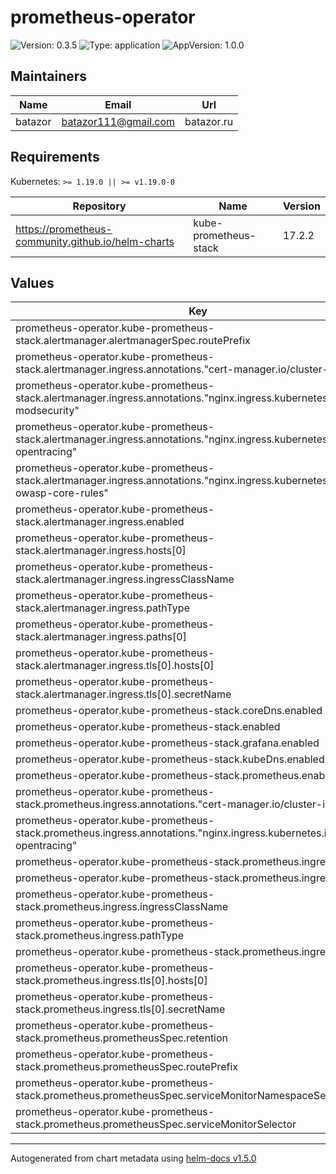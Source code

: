 # prometheus-operator

![Version: 0.3.5](https://img.shields.io/badge/Version-0.3.5-informational?style=flat-square) ![Type: application](https://img.shields.io/badge/Type-application-informational?style=flat-square) ![AppVersion: 1.0.0](https://img.shields.io/badge/AppVersion-1.0.0-informational?style=flat-square)

## Maintainers

| Name | Email | Url |
| ---- | ------ | --- |
| batazor | batazor111@gmail.com | batazor.ru |

## Requirements

Kubernetes: `>= 1.19.0 || >= v1.19.0-0`

| Repository | Name | Version |
|------------|------|---------|
| https://prometheus-community.github.io/helm-charts | kube-prometheus-stack | 17.2.2 |

## Values

| Key | Type | Default | Description |
|-----|------|---------|-------------|
| prometheus-operator.kube-prometheus-stack.alertmanager.alertmanagerSpec.routePrefix | string | `"/alertmanager/"` |  |
| prometheus-operator.kube-prometheus-stack.alertmanager.ingress.annotations."cert-manager.io/cluster-issuer" | string | `"cert-manager-production"` |  |
| prometheus-operator.kube-prometheus-stack.alertmanager.ingress.annotations."nginx.ingress.kubernetes.io/enable-modsecurity" | string | `"true"` |  |
| prometheus-operator.kube-prometheus-stack.alertmanager.ingress.annotations."nginx.ingress.kubernetes.io/enable-opentracing" | string | `"true"` |  |
| prometheus-operator.kube-prometheus-stack.alertmanager.ingress.annotations."nginx.ingress.kubernetes.io/enable-owasp-core-rules" | string | `"true"` |  |
| prometheus-operator.kube-prometheus-stack.alertmanager.ingress.enabled | bool | `true` |  |
| prometheus-operator.kube-prometheus-stack.alertmanager.ingress.hosts[0] | string | `"shortlink.ddns.net"` |  |
| prometheus-operator.kube-prometheus-stack.alertmanager.ingress.ingressClassName | string | `"nginx"` |  |
| prometheus-operator.kube-prometheus-stack.alertmanager.ingress.pathType | string | `"Prefix"` |  |
| prometheus-operator.kube-prometheus-stack.alertmanager.ingress.paths[0] | string | `"/alertmanager"` |  |
| prometheus-operator.kube-prometheus-stack.alertmanager.ingress.tls[0].hosts[0] | string | `"shortlink.ddns.net"` |  |
| prometheus-operator.kube-prometheus-stack.alertmanager.ingress.tls[0].secretName | string | `"shortlink-ingress-tls"` |  |
| prometheus-operator.kube-prometheus-stack.coreDns.enabled | bool | `false` |  |
| prometheus-operator.kube-prometheus-stack.enabled | bool | `true` |  |
| prometheus-operator.kube-prometheus-stack.grafana.enabled | bool | `false` |  |
| prometheus-operator.kube-prometheus-stack.kubeDns.enabled | bool | `true` |  |
| prometheus-operator.kube-prometheus-stack.prometheus.enabled | bool | `true` |  |
| prometheus-operator.kube-prometheus-stack.prometheus.ingress.annotations."cert-manager.io/cluster-issuer" | string | `"cert-manager-production"` |  |
| prometheus-operator.kube-prometheus-stack.prometheus.ingress.annotations."nginx.ingress.kubernetes.io/enable-opentracing" | string | `"true"` |  |
| prometheus-operator.kube-prometheus-stack.prometheus.ingress.enabled | bool | `true` |  |
| prometheus-operator.kube-prometheus-stack.prometheus.ingress.hosts[0] | string | `"shortlink.ddns.net"` |  |
| prometheus-operator.kube-prometheus-stack.prometheus.ingress.ingressClassName | string | `"nginx"` |  |
| prometheus-operator.kube-prometheus-stack.prometheus.ingress.pathType | string | `"Prefix"` |  |
| prometheus-operator.kube-prometheus-stack.prometheus.ingress.paths[0] | string | `"/prometheus"` |  |
| prometheus-operator.kube-prometheus-stack.prometheus.ingress.tls[0].hosts[0] | string | `"shortlink.ddns.net"` |  |
| prometheus-operator.kube-prometheus-stack.prometheus.ingress.tls[0].secretName | string | `"shortlink-ingress-tls"` |  |
| prometheus-operator.kube-prometheus-stack.prometheus.prometheusSpec.retention | string | `"3d"` |  |
| prometheus-operator.kube-prometheus-stack.prometheus.prometheusSpec.routePrefix | string | `"/prometheus/"` |  |
| prometheus-operator.kube-prometheus-stack.prometheus.prometheusSpec.serviceMonitorNamespaceSelector | object | `{}` |  |
| prometheus-operator.kube-prometheus-stack.prometheus.prometheusSpec.serviceMonitorSelector | object | `{}` |  |

----------------------------------------------
Autogenerated from chart metadata using [helm-docs v1.5.0](https://github.com/norwoodj/helm-docs/releases/v1.5.0)
